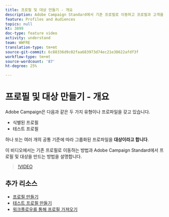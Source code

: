 ```yaml
---
title: 프로필 및 대상 만들기 - 개요
description: Adobe Campaign Standard에서 기존 프로필로 이동하고 프로필과 고객을 만드는 방법을 알아봅니다.
feature: Profiles and Audiences
topics: null
kt: 3899
doc-type: feature video
activity: understand
team: WWFRE
translation-type: tm+mt
source-git-commit: 6c88336d9c02faa683973d74ec21e38622afdf3f
workflow-type: tm+mt
source-wordcount: '87'
ht-degree: 25%

---
```



# 프로필 및 대상 만들기 - 개요

Adobe Campaign은 다음과 같은 두 가지 유형이나 프로파일을 갖고 있습니다.

* 식별된 프로필
* 테스트 프로필

하나 또는 여러 개의 공통 기준에 따라 그룹화된 프로파일을 **대상이라고 합니다**.

이 비디오에서는 기존 프로필로 이동하는 방법과 Adobe Campaign Standard에서 프로필 및 대상을 만드는 방법을 설명합니다.

>[!VIDEO](https://video.tv.adobe.com/v/18463/?quality=12)

## 추가 리소스

* [프로필 만들기](/help/profiles-and-audiences/creating-a-profile.md)
* [테스트 프로필 만들기](/help/profiles-and-audiences/test-profiles.md)
* [워크플로우를 통해 프로필 가져오기](/help/managing-processes-and-data/importing-profiles.md)
